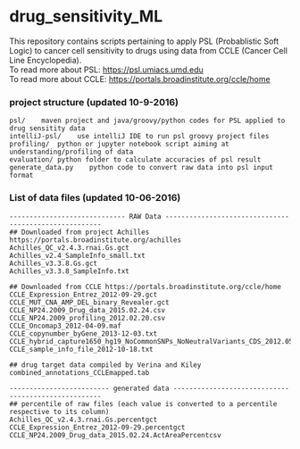 # drug_sensitivity_ML
This repository contains scripts pertaining to apply PSL (Probablistic Soft Logic) to cancer cell sensitivity to drugs using data from CCLE (Cancer Cell Line Encyclopedia).  
To read more about PSL: https://psl.umiacs.umd.edu  
To read more about CCLE: https://portals.broadinstitute.org/ccle/home  

### project structure (updated 10-9-2016)
    psl/    maven project and java/groovy/python codes for PSL applied to drug sensitity data
    intelliJ-psl/    use intelliJ IDE to run psl groovy project files
    profiling/  python or jupyter notebook script aiming at understanding/profiling of data
    evaluation/ python folder to calculate accuracies of psl result
    generate_data.py    python code to convert raw data into psl input format   
 
### List of data files (updated 10-06-2016)
    
    ----------------------------- RAW Data ------------------------------------------------------
    ## Downloaded from project Achilles https://portals.broadinstitute.org/achilles
    Achilles_QC_v2.4.3.rnai.Gs.gct
    Achilles_v2.4_SampleInfo_small.txt
    Achilles_v3.3.8.Gs.gct
    Achilles_v3.3.8_SampleInfo.txt
    
    ## Downloaded from CCLE https://portals.broadinstitute.org/ccle/home
    CCLE_Expression_Entrez_2012-09-29.gct
    CCLE_MUT_CNA_AMP_DEL_binary_Revealer.gct
    CCLE_NP24.2009_Drug_data_2015.02.24.csv
    CCLE_NP24.2009_profiling_2012.02.20.csv
    CCLE_Oncomap3_2012-04-09.maf
    CCLE_copynumber_byGene_2013-12-03.txt
    CCLE_hybrid_capture1650_hg19_NoCommonSNPs_NoNeutralVariants_CDS_2012.05.07.maf
    CCLE_sample_info_file_2012-10-18.txt 
    
    ## drug target data compiled by Verina and Kiley
    combined_annotations_CCLEmapped.tab
    
    ------------------------- generated data ----------------------------------------------------
    ## percentile of raw files (each value is converted to a percentile respective to its column)
    Achilles_QC_v2.4.3.rnai.Gs.percentgct
    CCLE_Expression_Entrez_2012-09-29.percentgct
    CCLE_NP24.2009_Drug_data_2015.02.24.ActAreaPercentcsv
